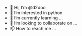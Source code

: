 - 👋 Hi, I’m @d2doo
- 👀 I’m interested in python
- 🌱 I’m currently learning ...
- 💞️ I’m looking to collaborate on ...
- 📫 How to reach me ...

<!---
d2doo/d2doo is a ✨ special ✨ repository because its `README.md` (this file) appears on your GitHub profile.
You can click the Preview link to take a look at your changes.
--->
